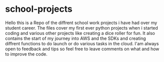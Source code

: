 # school-projects
Hello this is a Repo of the diffrent school work projects i have had over my student career.
The files cover my first ever python projects when i started coding and various other projects like creating a dice roller for fun.
It also contains the start of my journey into AWS and the SDKs and creating diffrent functions to do launch or do various tasks in the cloud.
I'am always open to feedback and tips so feel free to leave comments on what and how to improve the code.
